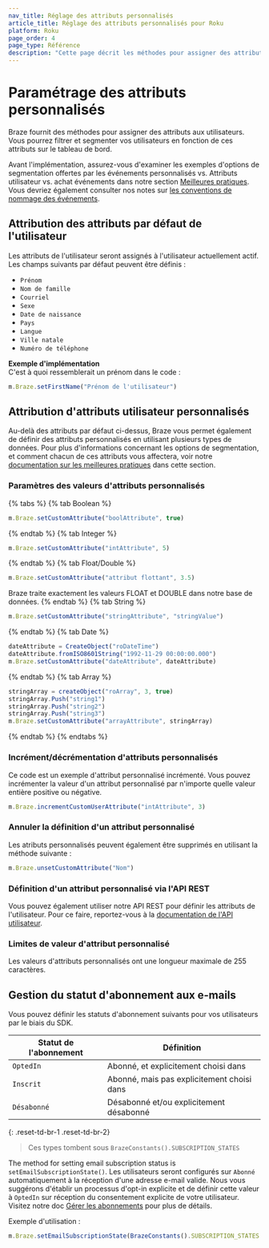 ```yaml
---
nav_title: Réglage des attributs personnalisés
article_title: Réglage des attributs personnalisés pour Roku
platform: Roku
page_order: 4
page_type: Référence
description: "Cette page décrit les méthodes pour assigner des attributs personnalisés aux utilisateurs via le Braze SDK."
---
```


# Paramétrage des attributs personnalisés

Braze fournit des méthodes pour assigner des attributs aux utilisateurs. Vous pourrez filtrer et segmenter vos utilisateurs en fonction de ces attributs sur le tableau de bord.

Avant l'implémentation, assurez-vous d'examiner les exemples d'options de segmentation offertes par les événements personnalisés vs. Attributs utilisateur vs. achat événements dans notre section [Meilleures pratiques][7]. Vous devriez également consulter nos notes sur [les conventions de nommage des événements]({{site.baseurl}}/user_guide/data_and_analytics/custom_data/event_naming_conventions/).

## Attribution des attributs par défaut de l'utilisateur

Les attributs de l'utilisateur seront assignés à l'utilisateur actuellement actif. Les champs suivants par défaut peuvent être définis :

- `Prénom`
- `Nom de famille`
- `Courriel`
- `Sexe`
- `Date de naissance`
- `Pays`
- `Langue`
- `Ville natale`
- `Numéro de téléphone`

**Exemple d'implémentation**<br>C'est à quoi ressemblerait un prénom dans le code :

```javascript
m.Braze.setFirstName("Prénom de l'utilisateur")
```

## Attribution d'attributs utilisateur personnalisés

Au-delà des attributs par défaut ci-dessus, Braze vous permet également de définir des attributs personnalisés en utilisant plusieurs types de données. Pour plus d'informations concernant les options de segmentation, et comment chacun de ces attributs vous affectera, voir notre [documentation sur les meilleures pratiques][1] dans cette section.

### Paramètres des valeurs d'attributs personnalisés
{% tabs %}
{% tab Boolean %}
```javascript
m.Braze.setCustomAttribute("boolAttribute", true)
```
{% endtab %}
{% tab Integer %}
```javascript
m.Braze.setCustomAttribute("intAttribute", 5)
```
{% endtab %}
{% tab Float/Double %}
```javascript
m.Braze.setCustomAttribute("attribut flottant", 3.5)
```
Braze traite exactement les valeurs FLOAT et DOUBLE dans notre base de données.
{% endtab %}
{% tab String %}
```javascript
m.Braze.setCustomAttribute("stringAttribute", "stringValue")
```
{% endtab %}
{% tab Date %}
```javascript
dateAttribute = CreateObject("roDateTime")
dateAttribute.fromISO8601String("1992-11-29 00:00:00.000")
m.Braze.setCustomAttribute("dateAttribute", dateAttribute)
```
{% endtab %}
{% tab Array %}
```javascript
stringArray = createObject("roArray", 3, true)
stringArray.Push("string1")
stringArray.Push("string2")
stringArray.Push("string3")
m.Braze.setCustomAttribute("arrayAttribute", stringArray)
```
{% endtab %}
{% endtabs %}

### Incrément/décrémentation d'attributs personnalisés

Ce code est un exemple d'attribut personnalisé incrémenté. Vous pouvez incrémenter la valeur d'un attribut personnalisé par n'importe quelle valeur entière positive ou négative.

```javascript
m.Braze.incrementCustomUserAttribute("intAttribute", 3)
```

### Annuler la définition d'un attribut personnalisé

Les atributs personnalisés peuvent également être supprimés en utilisant la méthode suivante :

```javascript
m.Braze.unsetCustomAttribute("Nom")
```

### Définition d'un attribut personnalisé via l'API REST

Vous pouvez également utiliser notre API REST pour définir les attributs de l'utilisateur. Pour ce faire, reportez-vous à la [documentation de l'API utilisateur][4].

### Limites de valeur d'attribut personnalisé

Les valeurs d'attributs personnalisés ont une longueur maximale de 255 caractères.

## Gestion du statut d'abonnement aux e-mails

Vous pouvez définir les statuts d'abonnement suivants pour vos utilisateurs par le biais du SDK.

| Statut de l'abonnement | Définition                                 |
| ---------------------- | ------------------------------------------ |
| `OptedIn`              | Abonné, et explicitement choisi dans       |
| `Inscrit`              | Abonné, mais pas explicitement choisi dans |
| `Désabonné`            | Désabonné et/ou explicitement désabonné    |
{: .reset-td-br-1 .reset-td-br-2}

> Ces types tombent sous `BrazeConstants().SUBSCRIPTION_STATES`

The method for setting email subscription status is `setEmailSubscriptionState()`. Les utilisateurs seront configurés sur `Abonné` automatiquement à la réception d'une adresse e-mail valide. Nous vous suggérons d'établir un processus d'opt-in explicite et de définir cette valeur à `OptedIn` sur réception du consentement explicite de votre utilisateur. Visitez notre doc [Gérer les abonnements][10] pour plus de détails.

Exemple d'utilisation :
```javascript
m.Braze.setEmailSubscriptionState(BrazeConstants().SUBSCRIPTION_STATES.OPTED_IN)
```

[1]: {{site.baseurl}}/developer_guide/platform_integration_guides/roku/analytics/setting_user_ids/#user-id-integration-best-practices--notes
[4]: {{site.baseurl}}/developer_guide/rest_api/user_data/#user-data
[7]: {{site.baseurl}}/developer_guide/platform_wide/analytics_overview/#user-data-collection
[10]: {{site.baseurl}}/user_guide/message_building_by_channel/email/managing_user_subscriptions/#managing-user-subscriptions
